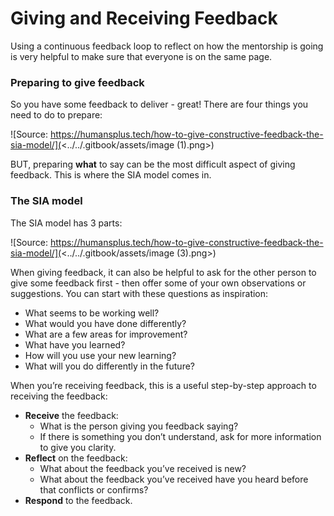 # Giving and Receiving Feedback

Using a continuous feedback loop to reflect on how the mentorship is going is very helpful to make sure that everyone is on the same page.

### Preparing to give feedback

So you have some feedback to deliver - great! There are four things you need to do to prepare:

![Source: https://humansplus.tech/how-to-give-constructive-feedback-the-sia-model/](<../../.gitbook/assets/image (1).png>)

BUT, preparing **what** to say can be the most difficult aspect of giving feedback. This is where the SIA model comes in.

### The SIA model

The SIA model has 3 parts:

![Source: https://humansplus.tech/how-to-give-constructive-feedback-the-sia-model/](<../../.gitbook/assets/image (3).png>)



When giving feedback, it can also be helpful to ask for the other person to give some feedback first - then offer some of your own observations or suggestions. You can start with these questions as inspiration:

* What seems to be working well?&#x20;
* What would you have done differently?&#x20;
* What are a few areas for improvement?&#x20;
* What have you learned?&#x20;
* How will you use your new learning?&#x20;
* What will you do differently in the future?

When you’re receiving feedback, this is a useful step-by-step approach to receiving the feedback:

* **Receive** the feedback:
  * What is the person giving you feedback saying?&#x20;
  * If there is something you don’t understand, ask for more information to give you clarity.
* **Reflect** on the feedback:
  * What about the feedback you’ve received is new?&#x20;
  * What about the feedback you’ve received have you heard before that conflicts or confirms?
* **Respond** to the feedback.
